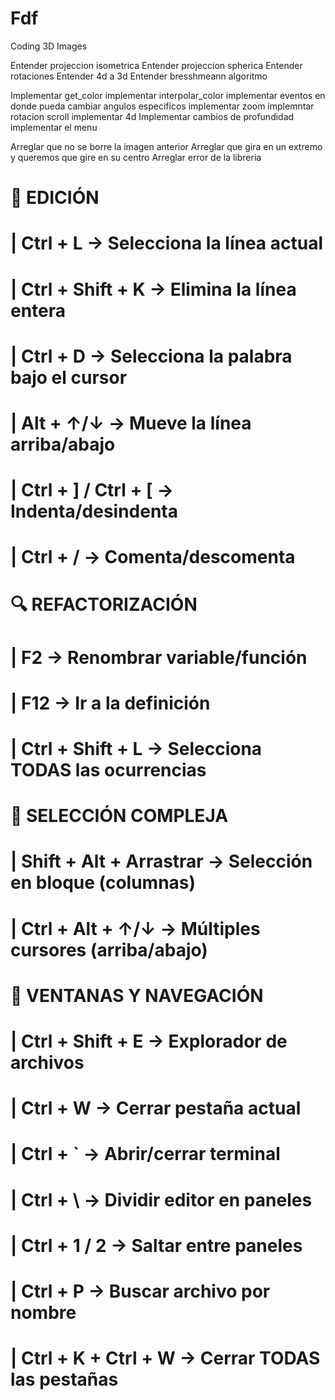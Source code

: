 # Fdf
Coding 3D Images

Entender projeccion isometrica
Entender projeccion spherica
Entender rotaciones
Entender 4d a 3d
Entender bresshmeann algoritmo

Implementar get_color
implementar interpolar_color
implementar eventos en donde pueda cambiar angulos especificos
implementar zoom
implemntar rotacion scroll
implementar 4d
Implementar cambios de profundidad
implementar el menu

Arreglar que no se borre la imagen anterior
Arreglar que gira en un extremo y queremos que gire en su centro
Arreglar error de la libreria

# 🔧 EDICIÓN
# | Ctrl + L					→ Selecciona la línea actual
# | Ctrl + Shift + K			→ Elimina la línea entera
# | Ctrl + D					→ Selecciona la palabra bajo el cursor
# | Alt + ↑/↓					→ Mueve la línea arriba/abajo
# | Ctrl + ] / Ctrl + [			→ Indenta/desindenta
# | Ctrl + /					→ Comenta/descomenta

# 🔍 REFACTORIZACIÓN
# | F2							→ Renombrar variable/función
# | F12							→ Ir a la definición
# | Ctrl + Shift + L			→ Selecciona TODAS las ocurrencias

# 🎯 SELECCIÓN COMPLEJA
# | Shift + Alt + Arrastrar		→ Selección en bloque (columnas)
# | Ctrl + Alt + ↑/↓			→ Múltiples cursores (arriba/abajo)

# 📂 VENTANAS Y NAVEGACIÓN
# | Ctrl + Shift + E			→ Explorador de archivos
# | Ctrl + W					→ Cerrar pestaña actual
# | Ctrl + `					→ Abrir/cerrar terminal
# | Ctrl + \					→ Dividir editor en paneles
# | Ctrl + 1 / 2				→ Saltar entre paneles
# | Ctrl + P					→ Buscar archivo por nombre
# | Ctrl + K + Ctrl + W			→ Cerrar TODAS las pestañas
